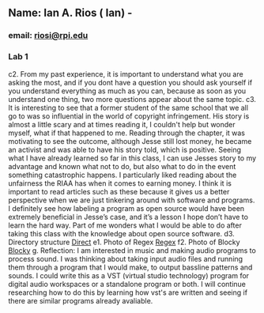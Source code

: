 ## Name: Ian A. Rios ( Ian) - 
### email: riosi@rpi.edu 

### Lab 1
c2. From my past experience, it is important to understand what you are asking the most, and if you dont have a question you should ask yourself if you understand everything as much as you can, because as soon as you understand one thing, two more questions appear about the same topic.
c3. It is interesting to see that a former student of the same school that we all go to was so influential in the world of copyright infringement. His story is almost a little scary and at times reading it, I couldn't help but wonder myself, what if that happened to me. Reading through the chapter, it was motivating to see the outcome, although Jesse still lost money, he became an activist and was able to have his story told, which is positive. Seeing what I have already learned so far in this class, I can use Jesses story to my advantage and known what not to do, but also what to do in the event something catastrophic happens. I particularly liked reading about the unfairness the RIAA has when it comes to earning money. I think it is important to read articles such as these because it gives us a better perspective when we are just tinkering around with software and programs. I definitely see how labeling a program as open source would have been extremely beneficial in Jesse’s case, and it’s a lesson I hope don’t have to learn the hard way. Part of me wonders what I would be able to do after taking this class with the knowledge about open source software. 
d3. Directory structure [Direct](images/direct.png)
e1. Photo of Regex [Regex](images/regex_problems.png)
f2. Photo of Blocky [Blocky](images/blocky.png)
g. Reflection:
	I am interested in music and making audio programs to process sound. I was thinking about taking input audio files and running them through a program that I would make, to output bassline patterns and sounds. I could write this as a VST (virtual studio technology) program for digital audio workspaces or a standalone program or both. I will continue researching how to do this by learning how vst's are written and seeing if there are similar programs already avaliable.